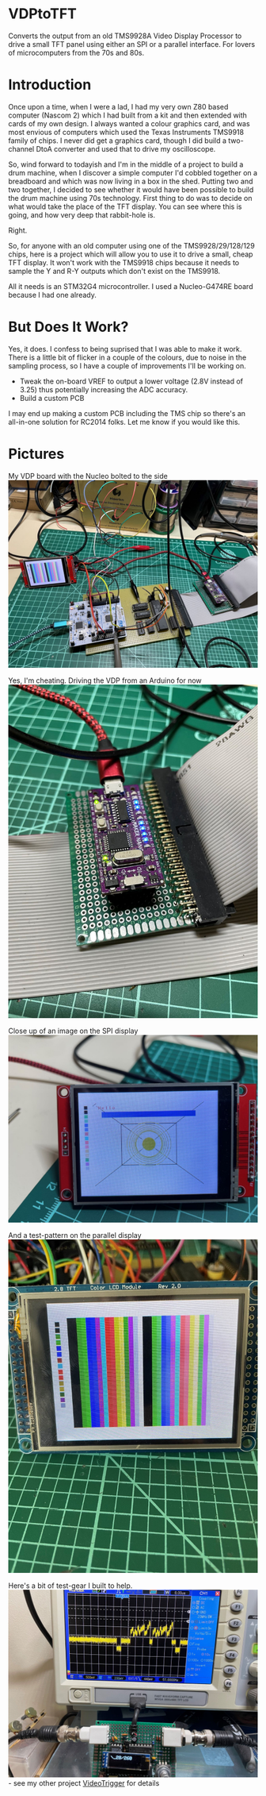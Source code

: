 # VDPtoTFT
Converts the output from an old TMS9928A Video Display Processor to drive a small TFT panel using either an SPI or a parallel interface. For lovers of microcomputers from the 70s and 80s.

# Introduction
Once upon a time, when I were a lad, I had my very own Z80 based computer (Nascom 2) which I had built from a kit and then extended with cards of my own design. I always wanted a colour graphics card, and was most envious of computers which used the Texas Instruments TMS9918 family of chips. I never did get a graphics card, though I did build a two-channel DtoA converter and used that to drive my oscilloscope.

So, wind forward to todayish and I'm in the middle of a project to build a drum machine, when I discover a simple computer I'd cobbled together on a breadboard and which was now living in a box in the shed. Putting two and two together, I decided to see whether it would have been possible to build the drum machine using 70s technology. First thing to do was to decide on what would take the place of the TFT display. You can see where this is going, and how very deep that rabbit-hole is.

Right.

So, for anyone with an old computer using one of the TMS9928/29/128/129 chips, here is a project which will allow you to use it to drive a small, cheap TFT display. It won't work with the TMS9918 chips because it needs to sample the Y and R-Y outputs which don't exist on the TMS9918.

All it needs is an STM32G4 microcontroller. I used a Nucleo-G474RE board because I had one already.

# But Does It Work?
Yes, it does. I confess to being suprised that I was able to make it work. There is a little bit of flicker in a couple of the colours, due to noise in the sampling process, so I have a couple of improvements I'll be working on. 
- Tweak the on-board VREF to output a lower voltage (2.8V instead of 3.25) thus potentially increasing the ADC accuracy.
- Build a custom PCB

I may end up making a custom PCB including the TMS chip so there's an all-in-one solution for RC2014 folks. Let me know if you would like this.

# Pictures

My VDP board with the Nucleo bolted to the side
![VDP Board](./images/IMG_0755.JPG)

Yes, I'm cheating. Driving the VDP from an Arduino for now
![Arduino Driving VDP](./images/IMG_0756.JPG)

Close up of an image on the SPI display
![SPI Display](./images/IMG_0765.JPG)

And a test-pattern on the parallel display
![Parallel Display](./images/IMG_0875.JPG)

Here's a bit of test-gear I built to help. 
![VideoTrigger](./images/IMG_0760.JPG) - see my other project [VideoTrigger](https://github.com/ukmaker/VideoTrigger) for details


